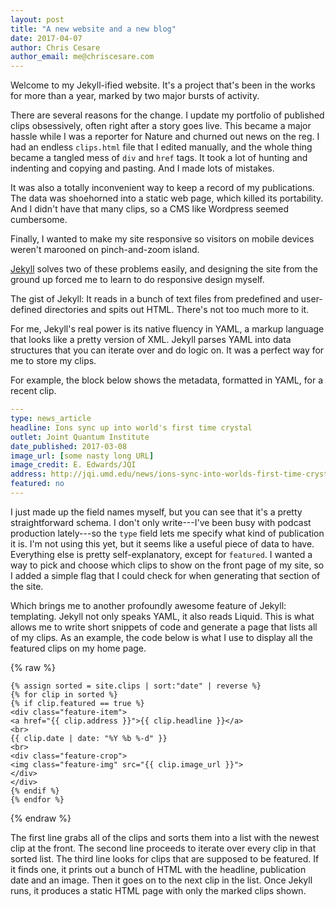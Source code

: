 ```yaml
---
layout: post
title: "A new website and a new blog"
date: 2017-04-07
author: Chris Cesare
author_email: me@chriscesare.com
---
```

Welcome to my Jekyll-ified website. It's a project that's been in the works for more than a year, marked by two major bursts of activity.

There are several reasons for the change. I update my portfolio of published clips obsessively, often right after a story goes live. This became a major hassle while I was a reporter for Nature and churned out news on the reg. I had an endless `clips.html` file that I edited manually, and the whole thing became a tangled mess of `div` and `href` tags. It took a lot of hunting and indenting and copying and pasting. And I made lots of mistakes.

It was also a totally inconvenient way to keep a record of my publications. The data was shoehorned into a static web page, which killed its portability. And I didn't have that many clips, so a CMS like Wordpress seemed cumbersome.

Finally, I wanted to make my site responsive so visitors on mobile devices weren't marooned on pinch-and-zoom island.

[Jekyll](https://jekyllrb.com) solves two of these problems easily, and designing the site from the ground up forced me to learn to do responsive design myself.

The gist of Jekyll: It reads in a bunch of text files from predefined and user-defined directories and spits out HTML. There's not too much more to it.

For me, Jekyll's real power is its native fluency in YAML, a markup language that looks like a pretty version of XML. Jekyll parses YAML into data structures that you can iterate over and do logic on. It was a perfect way for me to store my clips.

For example, the block below shows the metadata, formatted in YAML, for a recent clip.

``` yaml
---
type: news_article
headline: Ions sync up into world's first time crystal
outlet: Joint Quantum Institute
date_published: 2017-03-08
image_url: [some nasty long URL]
image_credit: E. Edwards/JQI
address: http://jqi.umd.edu/news/ions-sync-into-worlds-first-time-crystal
featured: no
---
```

I just made up the field names myself, but you can see that it's a pretty straightforward schema. I don't only write---I've been busy with podcast production lately---so the <code>type</code> field lets me specify what kind of publication it is. I'm not using this yet, but it seems like a useful piece of data to have. Everything else is pretty self-explanatory, except for <code>featured</code>. I wanted a way to pick and choose which clips to show on the front page of my site, so I added a simple flag that I could check for when generating that section of the site.

Which brings me to another profoundly awesome feature of Jekyll: templating. Jekyll not only speaks YAML, it also reads Liquid. This is what allows me to write short snippets of code and generate a page that lists all of my clips. As an example, the code below is what I use to display all the featured clips on my home page.

{% raw %}
~~~ liquid
{% assign sorted = site.clips | sort:"date" | reverse %}
{% for clip in sorted %}
{% if clip.featured == true %}
<div class="feature-item">
<a href="{{ clip.address }}">{{ clip.headline }}</a>
<br>
{{ clip.date | date: "%Y %b %-d" }}
<br>
<div class="feature-crop">
<img class="feature-img" src="{{ clip.image_url }}">
</div>
</div>
{% endif %}
{% endfor %}
~~~
{% endraw %}

The first line grabs all of the clips and sorts them into a list with the newest clip at the front. The second line proceeds to iterate over every clip in that sorted list. The third line looks for clips that are supposed to be featured. If it finds one, it prints out a bunch of HTML with the headline, publication date and an image. Then it goes on to the next clip in the list. Once Jekyll runs, it produces a static HTML page with only the marked clips shown.
